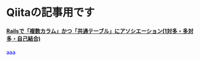 # Qiitaの記事用です
#### [Railsで「複数カラム」かつ「共通テーブル」にアソシエーション(1対多・多対多・自己結合)](https://qiita.com/RoaaaA/items/7f541509a1e2528e65a4)
<span style="color:blue">aaa</span>
